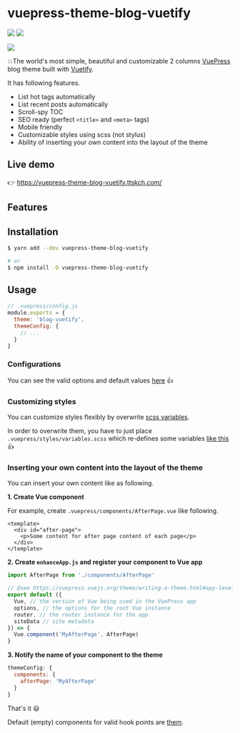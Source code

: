 # vuepress-theme-blog-vuetify

[![](https://img.shields.io/npm/v/vuepress-theme-blog-vuetify?style=flat-square)](https://www.npmjs.com/package/vuepress-theme-blog-vuetify)
[![](https://img.shields.io/npm/dm/vuepress-theme-blog-vuetify?style=flat-square)](https://www.npmjs.com/package/vuepress-theme-blog-vuetify)

![](https://tva1.sinaimg.cn/large/007S8ZIlgy1gegb5b4kn1j318x0u0n6x.jpg)

💥The world's most simple, beautiful and customizable 2 columns [VuePress](https://vuepress.vuejs.org/) blog theme built with [Vuetify](https://vuetifyjs.com).

It has following features.

* List hot tags automatically
* List recent posts automatically
* Scroll-spy TOC
* SEO ready (perfect `<title>` and `<meta>` tags)
* Mobile friendly
* Customizable styles using scss (not stylus)
* Ability of inserting your own content into the layout of the theme

## Live demo

👉 <https://vuepress-theme-blog-vuetify.ttskch.com/>

## Features

## Installation

```bash
$ yarn add --dev vuepress-theme-blog-vuetify

# or
$ npm install -D vuepress-theme-blog-vuetify
```

## Usage

```js
// .vuepress/config.js
module.exports = {
  theme: 'blog-vuetify',
  themeConfig: {
    // ...
  }
}
```

### Configurations

You can see the valid options and default values [here](https://github.com/ttskch/vuepress-theme-blog-vuetify/blob/master/index.js#L14) 👍

### Customizing styles

You can customize styles flexibly by overwrite [scss variables](https://github.com/ttskch/vuepress-theme-blog-vuetify/blob/master/styles/_variables.scss).

In order to overwrite them, you have to just place `.vuepress/styles/variables.scss` which re-defines some variables [like this](https://github.com/ttskch/vuepress-theme-blog-vuetify/blob/master/example/blog/.vuepress/styles/variables.scss) 👍 

### Inserting your own content into the layout of the theme

You can insert your own content like as following.

**1. Create Vue component**

For example, create `.vuepress/components/AfterPage.vue` like following.

```vue
<template>
  <div id="after-page">
    <p>Some content for after page content of each page</p>
  </div>
</template>
```

**2. Create `enhanceApp.js` and register your component to Vue app**

```js
import AfterPage from './components/AfterPage'

// @see https://vuepress.vuejs.org/theme/writing-a-theme.html#app-level-enhancements
export default ({
  Vue, // the version of Vue being used in the VuePress app
  options, // the options for the root Vue instance
  router, // the router instance for the app
  siteData // site metadata
}) => {
  Vue.component('MyAfterPage', AfterPage)
}
```

**3. Notify the name of your component to the theme**

```js
themeConfig: {
  components: {
    afterPage: 'MyAfterPage'
  }
}
```

That's it 😃

Default (empty) components for valid hook points are [them](https://github.com/ttskch/vuepress-theme-blog-vuetify/tree/master/components/extensions).
